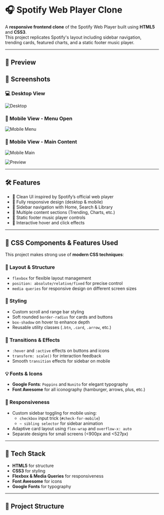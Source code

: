 # 🎧 Spotify Web Player Clone

A **responsive frontend clone** of the Spotify Web Player built using **HTML5** and **CSS3**.  
This project replicates Spotify's layout including sidebar navigation, trending cards, featured charts, and a static footer music player.

---

## 📸 Preview

## 📸 Screenshots

### 💻 Desktop View
![Desktop](images/demo.png)

### 📱 Mobile View - Menu Open
![Mobile Menu](images/mob_view-2.png.png)

### 📱 Mobile View - Main Content
![Mobile Main](images/mob_view-1.png.png)


![Preview](images/demo.gif)

---

## 🛠 Features

- 🎨 Clean UI inspired by Spotify’s official web player
- 📱 Fully responsive design (desktop & mobile)
- 🧭 Sidebar navigation with Home, Search & Library
- 🧾 Multiple content sections (Trending, Charts, etc.)
- 🎵 Static footer music player controls
- 🎯 Interactive hover and click effects

---

## 🎨 CSS Components & Features Used

This project makes strong use of **modern CSS techniques**:

### 🔷 Layout & Structure
- `flexbox` for flexible layout management
- `position: absolute/relative/fixed` for precise control
- `media queries` for responsive design on different screen sizes

### 🎨 Styling
- Custom scroll and range bar styling
- Soft rounded `border-radius` for cards and buttons
- `box-shadow` on hover to enhance depth
- Reusable utility classes (`.btn`, `.card`, `.arrow`, etc.)

### 🔁 Transitions & Effects
- `:hover` and `:active` effects on buttons and icons
- `transform: scale()` for interaction feedback
- Smooth `transition` effects for sidebar on mobile

### 💡 Fonts & Icons
- **Google Fonts**: `Poppins` and `Nunito` for elegant typography
- **Font Awesome** for all iconography (hamburger, arrows, plus, etc.)

### 📱 Responsiveness
- Custom sidebar toggling for mobile using:
  - `checkbox` input trick (`#check-for-mobile`)
  - `~ sibling selector` for sidebar animation
- Adaptive card layout using `flex-wrap` and `overflow-x: auto`
- Separate designs for small screens (<900px and <527px)

---

## 🧰 Tech Stack

- **HTML5** for structure
- **CSS3** for styling
- **Flexbox & Media Queries** for responsiveness
- **Font Awesome** for icons
- **Google Fonts** for typography

---

## 📁 Project Structure

